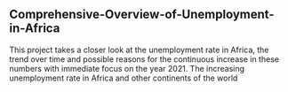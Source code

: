 ## Comprehensive-Overview-of-Unemployment-in-Africa
This project takes a closer look at the unemployment rate in Africa, the trend over time and possible reasons for the continuous increase in these numbers with immediate focus on the year 2021. 
The increasing unemployment rate in Africa and other continents of the world 
